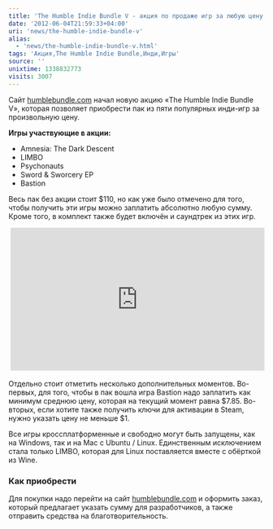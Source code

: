 ```yaml
---
title: 'The Humble Indie Bundle V - акция по продаже игр за любую цену'
date: '2012-06-04T21:59:33+04:00'
uri: 'news/the-humble-indie-bundle-v'
alias: 
  - 'news/the-humble-indie-bundle-v.html'
tags: 'Акция,The Humble Indie Bundle,Инди,Игры'
source: ''
unixtime: 1338832773
visits: 3007
---
```

Сайт [humblebundle.com](http://www.humblebundle.com/) начал новую акцию «The Humble Indie Bundle V», которая позволяет приобрести пак из пяти популярных инди-игр за произвольную цену.

**Игры участвующие в акции:**

*   Amnesia: The Dark Descent
*   LIMBO
*   Psychonauts
*   Sword & Sworcery EP
*   Bastion

Весь пак без акции стоит $110, но как уже было отмечено для того, чтобы получить эти игры можно заплатить абсолютно любую сумму. Кроме того, в комплект также будет включён и саундтрек из этих игр.

 <iframe width="500" height="281" src="https://www.youtube.com/embed/zwANFc7D1ac" frameborder="0" allowfullscreen=""></iframe>

Отдельно стоит отметить несколько дополнительных моментов. Во-первых, для того, чтобы в пак вошла игра Bastion надо заплатить как минимум среднюю цену, которая на текущий момент равна $7.85. Во-вторых, если хотите также получить ключи для активации в Steam, нужно указать цену не меньше $1.

Все игры кроссплатформенные и свободно могут быть запущены, как на Windows, так и на Mac с Ubuntu / Linux. Единственным исключением стала только LIMBO, которая для Linux поставляется вместе с обёрткой из Wine.

### Как приобрести

Для покупки надо перейти на сайт [humblebundle.com](http://www.humblebundle.com/) и оформить заказ, который предлагает указать сумму для разработчиков, а также отправить средства на благотворительность.

